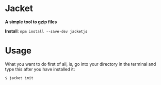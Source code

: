 # Jacket
**A simple tool to gzip files**

**Install**:
`npm install --save-dev jacketjs`

# Usage

What you want to do first of all, is, go into your directory in the terminal and type this after you have installed it:

```
$ jacket init
```
